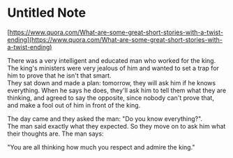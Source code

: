# Untitled Note

[https://www.quora.com/What-are-some-great-short-stories-with-a-twist-ending](https://www.quora.com/What-are-some-great-short-stories-with-a-twist-ending)

There was a very intelligent and educated man who worked for the king. The king's ministers were very jealous of him and wanted to set a trap for him to prove that he isn't that smart.   
They sat down and made a plan: tomorrow, they will ask him if he knows everything. When he says he does, they'll ask him to tell them what they are thinking, and agreed to say the opposite, since nobody can't prove that,  and make a fool out of him in front of the king.  
  
The day came and they asked the man: "Do you know everything?".  
The man said exactly what they expected. So they move on to ask him what their thoughts are. The man says:

"You are all thinking how much you respect and admire the king."